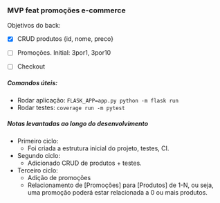 ### MVP feat promoções e-commerce 

Objetivos do back: 
- [x] CRUD produtos {id, nome, preco}
- [ ] Promoções. Initial: 3por1, 3por10
- [ ] Checkout 


#####  Comandos úteis: 

- Rodar aplicação: ```FLASK_APP=app.py python -m flask run```
- Rodar testes: ```coverage run -m pytest```



##### Notas levantadas ao longo do desenvolvimento 

- Primeiro ciclo: 
    - Foi criada a estrutura inicial do projeto, testes, CI. 
- Segundo ciclo: 
    - Adicionado CRUD de produtos + testes. 
- Terceiro ciclo: 
    - Adição de promoções
    - Relacionamento de [Promoções] para [Produtos] de 1-N, ou seja,
    uma promoção poderá estar relacionada a 0 ou mais produtos.